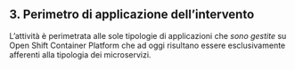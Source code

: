 ## 3. Perimetro di applicazione dell’intervento

L’attività è perimetrata alle sole tipologie di applicazioni che *sono gestite* su Open Shift Container Platform che ad oggi risultano essere esclusivamente afferenti alla tipologia dei microservizi.